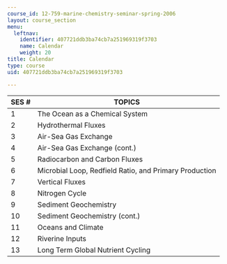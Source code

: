 ```yaml
---
course_id: 12-759-marine-chemistry-seminar-spring-2006
layout: course_section
menu:
  leftnav:
    identifier: 407721ddb3ba74cb7a251969319f3703
    name: Calendar
    weight: 20
title: Calendar
type: course
uid: 407721ddb3ba74cb7a251969319f3703

---
```


| SES # | TOPICS |
| --- | --- |
| 1 | The Ocean as a Chemical System |
| 2 | Hydrothermal Fluxes |
| 3 | Air-Sea Gas Exchange |
| 4 | Air-Sea Gas Exchange (cont.) |
| 5 | Radiocarbon and Carbon Fluxes |
| 6 | Microbial Loop, Redfield Ratio, and Primary Production |
| 7 | Vertical Fluxes |
| 8 | Nitrogen Cycle |
| 9 | Sediment Geochemistry |
| 10 | Sediment Geochemistry (cont.) |
| 11 | Oceans and Climate |
| 12 | Riverine Inputs |
| 13 | Long Term Global Nutrient Cycling